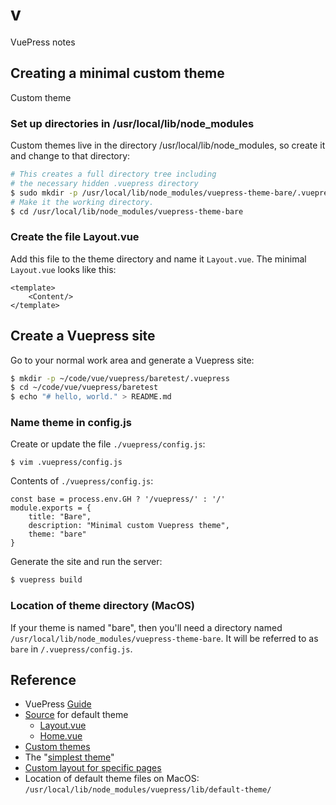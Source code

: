 # v
VuePress notes

## Creating a minimal custom theme

Custom theme

### Set up directories in /usr/local/lib/node_modules

Custom themes live in the directory /usr/local/lib/node_modules, so create it and change to that directory:

```bash
# This creates a full directory tree including
# the necessary hidden .vuepress directory 
$ sudo mkdir -p /usr/local/lib/node_modules/vuepress-theme-bare/.vuepress
# Make it the working directory.
$ cd /usr/local/lib/node_modules/vuepress-theme-bare
```

### Create the file Layout.vue

Add this file to the theme directory and name it `Layout.vue`.
The minimal `Layout.vue` looks like this:

```
<template> 
    <Content/> 
</template> 
```

<!--
This is the minimal version that was accepted--but no output appeared.

```
<template>
  <div class="theme-container">
    <h1>This is Layout.vue</h1>
    <Content/>
    <h1>This came under the content tag</h1>
  </div>
</template>

<script>
import Vue from 'vue'
export default {
  components: { Home, Page, Sidebar, Navbar },
  data () {
    return {
      isSidebarOpen: false
    }
  }
}

</script>
```
-->

## Create a Vuepress site

Go to your normal work area and generate a Vuepress site:

```bash
$ mkdir -p ~/code/vue/vuepress/baretest/.vuepress
$ cd ~/code/vue/vuepress/baretest
$ echo "# hello, world." > README.md
```
### Name theme in config.js

Create or update the file `./vuepress/config.js`:

```
$ vim .vuepress/config.js
```

Contents of `./vuepress/config.js`:

```
const base = process.env.GH ? '/vuepress/' : '/'
module.exports = {
    title: "Bare",
    description: "Minimal custom Vuepress theme",
    theme: "bare"
}
```

Generate the site and run the server:

```bash
$ vuepress build
```

### Location of theme directory (MacOS)

If your theme is named "bare", then you'll need a directory named
`/usr/local/lib/node_modules/vuepress-theme-bare`. It
will be referred to as `bare` in `/.vuepress/config.js`.


## Reference
* VuePress [Guide](https://vuepress.vuejs.org/guide/)
* [Source](https://github.com/vuejs/vuepress/tree/master/lib/default-theme) for default theme
  - [Layout.vue](https://github.com/vuejs/vuepress/blob/master/lib/default-theme/Layout.vue)
  - [Home.vue](https://github.com/vuejs/vuepress/blob/master/lib/default-theme/Home.vue)
* [Custom themes](https://vuepress.vuejs.org/guide/custom-themes.html)
* The "[simplest theme](https://vuepress.vuejs.org/guide/custom-themes.html#content-outlet)"
* [Custom layout for specific pages](https://vuepress.vuejs.org/default-theme-config/#custom-layout-for-specific-pages)
* Location of default theme files on MacOS: `/usr/local/lib/node_modules/vuepress/lib/default-theme/`
